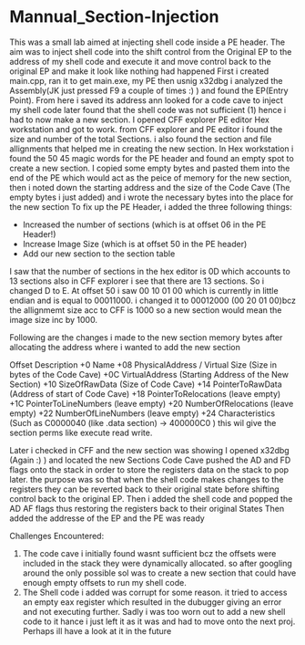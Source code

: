 # Mannual_Section-Injection



This was a small lab aimed at injecting shell code inside a PE header.
The aim was to inject shell code into the shift control from the Original EP to the address of my shell code and execute it and move control back to the original EP and make it look like nothing had happened
First i created main.cpp, ran it to get main.exe, my PE then usnig x32dbg i analyzed the Assembly(JK just pressed F9 a couple of times :) ) and found the EP(Entry Point).
From here i saved its address ann looked for a code cave to inject my shell code later found that the shell code was not sufficient (1) hence i had to now make a new section.
I opened CFF explorer PE editor Hex workstation and got to work. from CFF explorer and PE editor i found the size and number of the total Sections. i also found the section and file allignments that helped me in creating the new section.
In Hex workstation i found the 50 45 magic words for the PE header and found an empty spot to create a new section. 
I copied some empty bytes and pasted them into the end of the PE which would act as the peice of memory for the new section, then i noted down the starting address and the size of the Code Cave (The empty bytes i just added) and i wrote the necessary bytes into the place for the new section
To fix up the PE Header, i added the three following things:
- Increased the number of sections (which is at offset 06 in the PE Header!)
- Increase Image Size (which is at offset 50 in the PE header)
- Add our new section to the section table

I saw that the number of sections in the hex editor is 0D which accounts to 13 sections also in CFF explorer i see that there are 13 sections. So i changed D to E.
At offset 50 i saw 00 10 01 00 which is currently in little endian and is equal to 00011000. i changed it to 00012000 (00 20 01 00)bcz the allignmemt size acc to CFF is 1000 so a new section would mean the image size inc by 1000. 

Following are the changes i made to the new section memory bytes after allocating the address where i wanted to add the new section

Offset  Description
+0      Name
+08     PhysicalAddress / Virtual Size (Size in bytes of the Code Cave)
+0C     VirtualAddress  (Starting Address of the New Section)
+10     SizeOfRawData  (Size of Code Cave)
+14     PointerToRawData  (Address of start of Code Cave)
+18     PointerToRelocations  (leave empty)
+1C     PointerToLineNumbers  (leave empty)
+20     NumberOfRelocations   (leave empty)
+22     NumberOfLineNumbers   (leave empty)
+24     Characteristics  (Such as C0000040 (like .data section) -> 400000C0 ) this wil give the section perms like execute read write.

Later i checked in CFF and the new section was showing
I opened x32dbg (Again :) ) and located the new Sections Code Cave pushed the AD and FD flags onto the stack in order to store the registers data on the stack to pop later. the purpose was so that when the shell code makes changes to the registers they can be reverted back to their original state before shifting control back to the original EP.
Then i added the shell code and popped the AD AF flags thus restoring the registers back to their original States
Then added the addresse of the EP and the PE was ready

Challenges Encountered:
1. The code cave i initially found wasnt sufficient bcz the offsets were included in the stack they were dynamically allocated. so after googling around the only possible sol was to create a new section that could have enough empty offsets to run my shell code.
2. The Shell code i added was corrupt for some reason. it tried to access an empty eax register which resulted in the dubugger giving an error and not executing further. Sadly i was too worn out to add a new shell code to it hance i just left it as it was and had to move onto the next proj. Perhaps ill have a look at it in the future
